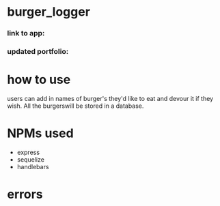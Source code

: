 # burger_logger

### link to app:

### updated portfolio: 

# how to use

users can add in names of burger's they'd like to eat and devour it if they wish. All the burgerswill be stored in a database.

# NPMs used

- express
- sequelize 
- handlebars

# errors
